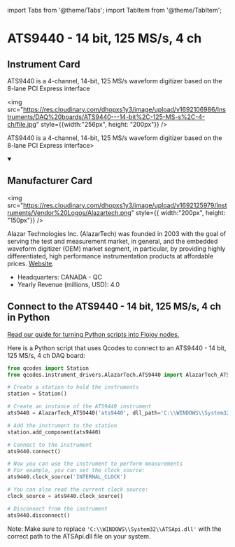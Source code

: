 
import Tabs from '@theme/Tabs';
import TabItem from '@theme/TabItem';

# ATS9440 - 14 bit, 125 MS/s, 4 ch

## Instrument Card

<div className="flex">

<div>

ATS9440 is a 4-channel, 14-bit, 125 MS/s waveform digitizer based on the 8-lane PCI Express interface

</div>

<img src="https://res.cloudinary.com/dhopxs1y3/image/upload/v1692106986/Instruments/DAQ%20boards/ATS9440---14-bit%2C-125-MS-s%2C-4-ch/file.jpg" style={{width:"256px", height: "200px"}} />

</div>

ATS9440 is a 4-channel, 14-bit, 125 MS/s waveform digitizer based on the 8-lane PCI Express interface>

<details open>
<summary><h2>Manufacturer Card</h2></summary>

<img src="https://res.cloudinary.com/dhopxs1y3/image/upload/v1692125979/Instruments/Vendor%20Logos/Alazartech.png" style={{ width:"200px", height: "150px"}} />

Alazar Technologies Inc. (AlazarTech) was founded in 2003 with the goal of serving the test and measurement market, in general, and the embedded waveform digitizer (OEM) market segment, in particular, by providing highly differentiated, high performance instrumentation products at affordable prices. <a href="https://www.alazartech.com/">Website</a>.

<ul>
  <li>Headquarters: CANADA - QC</li>
  <li>Yearly Revenue (millions, USD): 4.0</li>
</ul>
</details>

## Connect to the ATS9440 - 14 bit, 125 MS/s, 4 ch in Python

[Read our guide for turning Python scripts into Flojoy nodes.](https://docs.flojoy.ai/custom-nodes/creating-custom-node/)


<Tabs>
<TabItem value="Qcodes" label="Qcodes">

Here is a Python script that uses Qcodes to connect to an ATS9440 - 14 bit, 125 MS/s, 4 ch DAQ board:

```python
from qcodes import Station
from qcodes.instrument_drivers.AlazarTech.ATS9440 import AlazarTech_ATS9440

# Create a station to hold the instruments
station = Station()

# Create an instance of the ATS9440 instrument
ats9440 = AlazarTech_ATS9440('ats9440', dll_path='C:\\WINDOWS\\System32\\ATSApi.dll')

# Add the instrument to the station
station.add_component(ats9440)

# Connect to the instrument
ats9440.connect()

# Now you can use the instrument to perform measurements
# For example, you can set the clock source:
ats9440.clock_source('INTERNAL_CLOCK')

# You can also read the current clock source:
clock_source = ats9440.clock_source()

# Disconnect from the instrument
ats9440.disconnect()
```

Note: Make sure to replace `'C:\\WINDOWS\\System32\\ATSApi.dll'` with the correct path to the ATSApi.dll file on your system.

</TabItem>
</Tabs>